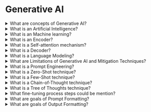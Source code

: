 # Generative AI

<details>
  <summary>What are concepts of Generative AI?</summary>

- **Deep learning(DL)** - a type of ML(machine learning) that involves trainign artificial networks;
- **Machine learning(ML)** - a branch of AI that teaches computers to recognize patterns through data and algorithms;
- **Artificial Intelligence(AI)** - a concept referring to a computer's capability to learn and make decisions in a human-like manner.

</details>

<details>
  <summary>What is an Artificial Intelligence?</summary>

AI is a science that helps computers and machines act “smart,” think like humans, and complete tasks on their own. Its main goal is to create systems that understand the world, adapt to changes, and interact well with people. AI aims to boost our abilities, increase efficiency, and transform our lives by learning, reasoning, solving problems, and making decisions.

</details>

<details>
  <summary>What is an Machine learning?</summary>

AI focuses on giving computers human-like abilities, while ML trains them to do these tasks. Unlike traditional programming, ML doesn't use explicit logic coding. Instead of manually setting search engine rules, computer models now learn user preferences and provide personalized content for each person.

</details>

<details>
  <summary>What is an Encoder?</summary>

The encoder takes an input sequence (prompt), scans it by traversing through multiple internal layers, and identifies relevant blocks. It is then passed to the decoder utilizing a self-attention mechanism.

</details>

<details>
  <summary>What is a Self-attention mechanism?</summary>

The self-attention mechanism helps the system comprehend and process the relationships between words in a sentence or a paragraph. It lives within the “context window”, a dynamic memory for your conversation.

</details>

<details>
  <summary>What is a Decoder?</summary>

Decoder receives relevant blocks from the encoder and generates output using the provided context.

</details>

<details>
  <summary>What is a Language Modeling?</summary>

Language modeling is fundamental to LLMs and involves predicting the next word (token) given the context of the preceding words, using mathematical calculations and probability. With its self-attention mechanism, the transformer architecture enables LLMs to effectively learn and generate language by capturing dependencies and patterns within the input data.

</details>

<details>
  <summary>What are Limitations of Generative AI and Mitigation Techniques?</summary>

- **Cognitive Limitations** - LLMs don't think like humans, and they don’t know if their responses are good or bad. They lack introspection, and they can't understand everything. They might make mistakes, produce fake facts (“hallucinate”) or be biased.
- **Output Quality & Transparency Limitations** - LLMs generate answers based on their training, which might be outdated. The quality of their responses also depends on the questions you ask them, and it's hard to know the reasoning behind their answers.
- **Technical Limitations** - LLMs are new technology, so they can be tricked or attacked. Double-check their outputs before accepting an answer.
- **Privacy, Security & Regulatory Limitations** - LLMs may store data and raise privacy concerns, so using them for sensitive information could lead to legal issues. Be mindful of data regulations and potential copyright issues when using LLMs.

</details>

<details>
  <summary>What is a Prompt Engineering?</summary>

Prompt Engineering is a new discipline that investigates how to develop and optimize prompts to efficiently use language models for various applications.

</details>

<details>
  <summary>What is a Zero-Shot technique?</summary>

The Zero-shot prompting is a technique that involves generating text from an LLM without additional training or fine-tuning. Instead, pre-trained models are used to generate text in response to a human-generated prompt. Zero-shot prompting minimizes the need for additional training, as models have already learned the underlying structure of the language.

</details>

<details>
  <summary>What is a Few-Shot technique?</summary>

The Few-shot prompting involves training LLMs on a few training examples to perform specific tasks. Unlike zero-shot prompt generation, few-shot prompting allows for the customization of LLMs to suit specific task requirements. Few-shot models use a few examples to adapt to a specific type of task, making it a useful method for customizing text generation pipelines.

</details>

<details>
  <summary>What is a Chain-of-Thought technique?</summary>

The Chain-of-Thought prompting is an extension of few-shot prompting. It involves training models to learn the type of relationships that exist between different pieces of text. Models are taught to recognize how different pieces of text are connected and use that knowledge to generate text in response to a prompt. This technique is useful in applications such as question-answering and summarization, which require a deep understanding of the relationships between different pieces of text.

</details>

<details>
  <summary>What is a Tree of Thoughts technique?</summary>

An even more intriguing method for prompting, known as the Tree of Thoughts (ToT), has been proposed by a team of researchers aiming to enhance the problem-solving abilities of LLMs. They introduced a framework that can potentially improve the planning and decision-making processes carried out by models, building upon the previously mentioned techniques.

</details>

<details>
  <summary>What fine-tuning process steps could be mention?</summary>

1. **(Re)Validte an Idea** - Before starting to work with a language model, it's crucial for you to have a clear and well-defined idea of what you want to achieve. This involves understanding the problem you're trying to solve and determining if a language model is the right tool for the job. When framing your idea, make sure it is specific, well-articulated, and leaves little room for interpretation.
2. **Improve Prompt or Data** - Once you have a clear idea, the next step is to create or adjust your prompt and (or) data. This involves experimenting with different prompt structures, wording, and parameters to find the most effective combination. Keep in mind that prompt engineering is an evolving field, and staying up-to-date with the latest techniques and best practices can help you get the most out of your language models.
3. **Evalueate Results** - After adjusting your prompt or data, it's essential for you to evaluate the results to determine if they meet your expectations or require further adjustments. This involves comparing outputs, checking for consistency, assessing relevance, evaluating clarity, and testing with multiple examples. Based on your evaluation, you may need to iterate and refine your prompt until you achieve the desired results.

</details>

<details>
  <summary>What are goals of Prompt Formatting?</summary>

Choosing the right prompt format aims to achieve the following objectives:

- **Clarity:** A well-structured prompt provides clear instructions and reduces misinterpretation by LLM.
- **Context:** A prompt serves as a framework for the model to comprehend and address the given question or problem.
- **Specificity:** Well-structured prompts guide the model to generate focused and targeted responses.
- **Consistency:** Providing prompts in a specific format guides the model to respond in the same format. However, if required by your flow, you can request an explicit response format.
- **Efficiency:** A properly formatted prompt can increase cost efficiency and performance, as API users typically incur charges based on the number of prompt tokens used.

</details>

<details>
  <summary>What are goals of Output Formatting?</summary>

Choosing the right result format aims to achieve the following objectives:

- **Readability:** A formatted result makes the generated output easy to read and understand.
- **Presentation:** A well-structured output makes the presentation visually appealing.
- **Accessibility:** Formatted results can be seamlessly integrated and utilized across different platforms and applications.
- **Relevance:** A well-structured output allows for the easy extraction of relevant information and supports efficient analysis and decision-making.
- **Alignment:** Well-shaped results align with the user's purpose and specific requirements.

</details>
